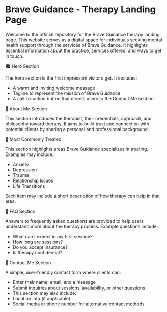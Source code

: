 # Brave Guidance - Therapy Landing Page

Welcome to the official repository for the Brave Guidance therapy landing page. This website serves as a digital space for individuals seeking mental health support through the services of Brave Guidance. It highlights essential information about the practice, services offered, and ways to get in touch.

🏙️ Hero Section

The hero section is the first impression visitors get. It includes:
- A warm and inviting welcome message
- Tagline to represent the mission of Brave Guidance
- A call-to-action button that directs users to the Contact Me section

👤 About Me Section

This section introduces the therapist, their credentials, approach, and philosophy toward therapy. It aims to build trust and connection with potential clients by sharing a personal and professional background.

🥼 Most Commonly Treated

This section highlights areas Brave Guidance specializes in treating. Examples may include:
- Anxiety
- Depression
- Trauma
- Relationship Issues
- Life Transitions

Each item may include a short description of how therapy can help in that area.

🤔 FAQ Section

Answers to frequently asked questions are provided to help users understand more about the therapy process. Example questions include:

- What can I expect in my first session?
- How long are sessions?
- Do you accept insurance?
- Is therapy confidential?

📨 Contact Me Section

A simple, user-friendly contact form where clients can:

- Enter their name, email, and a message
- Submit inquiries about sessions, availability, or other questions
- This section may also include:
- Location info (if applicable)
- Social media or phone number for alternative contact methods